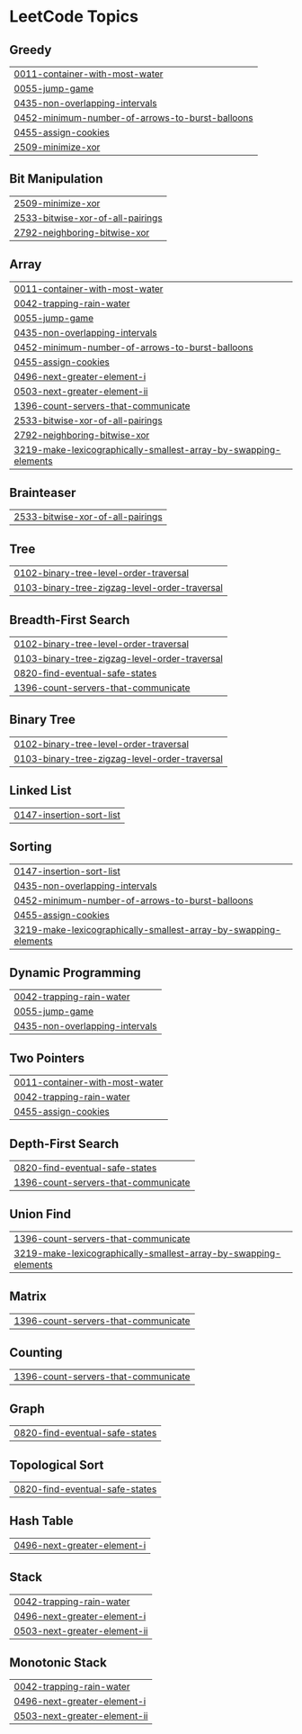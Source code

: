 <!---LeetCode Topics Start-->
# LeetCode Topics
## Greedy
|  |
| ------- |
| [0011-container-with-most-water](https://github.com/rishiiiidha/DSA-SHEET/tree/master/0011-container-with-most-water) |
| [0055-jump-game](https://github.com/rishiiiidha/DSA-SHEET/tree/master/0055-jump-game) |
| [0435-non-overlapping-intervals](https://github.com/rishiiiidha/DSA-SHEET/tree/master/0435-non-overlapping-intervals) |
| [0452-minimum-number-of-arrows-to-burst-balloons](https://github.com/rishiiiidha/DSA-SHEET/tree/master/0452-minimum-number-of-arrows-to-burst-balloons) |
| [0455-assign-cookies](https://github.com/rishiiiidha/DSA-SHEET/tree/master/0455-assign-cookies) |
| [2509-minimize-xor](https://github.com/rishiiiidha/DSA-SHEET/tree/master/2509-minimize-xor) |
## Bit Manipulation
|  |
| ------- |
| [2509-minimize-xor](https://github.com/rishiiiidha/DSA-SHEET/tree/master/2509-minimize-xor) |
| [2533-bitwise-xor-of-all-pairings](https://github.com/rishiiiidha/DSA-SHEET/tree/master/2533-bitwise-xor-of-all-pairings) |
| [2792-neighboring-bitwise-xor](https://github.com/rishiiiidha/DSA-SHEET/tree/master/2792-neighboring-bitwise-xor) |
## Array
|  |
| ------- |
| [0011-container-with-most-water](https://github.com/rishiiiidha/DSA-SHEET/tree/master/0011-container-with-most-water) |
| [0042-trapping-rain-water](https://github.com/rishiiiidha/DSA-SHEET/tree/master/0042-trapping-rain-water) |
| [0055-jump-game](https://github.com/rishiiiidha/DSA-SHEET/tree/master/0055-jump-game) |
| [0435-non-overlapping-intervals](https://github.com/rishiiiidha/DSA-SHEET/tree/master/0435-non-overlapping-intervals) |
| [0452-minimum-number-of-arrows-to-burst-balloons](https://github.com/rishiiiidha/DSA-SHEET/tree/master/0452-minimum-number-of-arrows-to-burst-balloons) |
| [0455-assign-cookies](https://github.com/rishiiiidha/DSA-SHEET/tree/master/0455-assign-cookies) |
| [0496-next-greater-element-i](https://github.com/rishiiiidha/DSA-SHEET/tree/master/0496-next-greater-element-i) |
| [0503-next-greater-element-ii](https://github.com/rishiiiidha/DSA-SHEET/tree/master/0503-next-greater-element-ii) |
| [1396-count-servers-that-communicate](https://github.com/rishiiiidha/DSA-SHEET/tree/master/1396-count-servers-that-communicate) |
| [2533-bitwise-xor-of-all-pairings](https://github.com/rishiiiidha/DSA-SHEET/tree/master/2533-bitwise-xor-of-all-pairings) |
| [2792-neighboring-bitwise-xor](https://github.com/rishiiiidha/DSA-SHEET/tree/master/2792-neighboring-bitwise-xor) |
| [3219-make-lexicographically-smallest-array-by-swapping-elements](https://github.com/rishiiiidha/DSA-SHEET/tree/master/3219-make-lexicographically-smallest-array-by-swapping-elements) |
## Brainteaser
|  |
| ------- |
| [2533-bitwise-xor-of-all-pairings](https://github.com/rishiiiidha/DSA-SHEET/tree/master/2533-bitwise-xor-of-all-pairings) |
## Tree
|  |
| ------- |
| [0102-binary-tree-level-order-traversal](https://github.com/rishiiiidha/DSA-SHEET/tree/master/0102-binary-tree-level-order-traversal) |
| [0103-binary-tree-zigzag-level-order-traversal](https://github.com/rishiiiidha/DSA-SHEET/tree/master/0103-binary-tree-zigzag-level-order-traversal) |
## Breadth-First Search
|  |
| ------- |
| [0102-binary-tree-level-order-traversal](https://github.com/rishiiiidha/DSA-SHEET/tree/master/0102-binary-tree-level-order-traversal) |
| [0103-binary-tree-zigzag-level-order-traversal](https://github.com/rishiiiidha/DSA-SHEET/tree/master/0103-binary-tree-zigzag-level-order-traversal) |
| [0820-find-eventual-safe-states](https://github.com/rishiiiidha/DSA-SHEET/tree/master/0820-find-eventual-safe-states) |
| [1396-count-servers-that-communicate](https://github.com/rishiiiidha/DSA-SHEET/tree/master/1396-count-servers-that-communicate) |
## Binary Tree
|  |
| ------- |
| [0102-binary-tree-level-order-traversal](https://github.com/rishiiiidha/DSA-SHEET/tree/master/0102-binary-tree-level-order-traversal) |
| [0103-binary-tree-zigzag-level-order-traversal](https://github.com/rishiiiidha/DSA-SHEET/tree/master/0103-binary-tree-zigzag-level-order-traversal) |
## Linked List
|  |
| ------- |
| [0147-insertion-sort-list](https://github.com/rishiiiidha/DSA-SHEET/tree/master/0147-insertion-sort-list) |
## Sorting
|  |
| ------- |
| [0147-insertion-sort-list](https://github.com/rishiiiidha/DSA-SHEET/tree/master/0147-insertion-sort-list) |
| [0435-non-overlapping-intervals](https://github.com/rishiiiidha/DSA-SHEET/tree/master/0435-non-overlapping-intervals) |
| [0452-minimum-number-of-arrows-to-burst-balloons](https://github.com/rishiiiidha/DSA-SHEET/tree/master/0452-minimum-number-of-arrows-to-burst-balloons) |
| [0455-assign-cookies](https://github.com/rishiiiidha/DSA-SHEET/tree/master/0455-assign-cookies) |
| [3219-make-lexicographically-smallest-array-by-swapping-elements](https://github.com/rishiiiidha/DSA-SHEET/tree/master/3219-make-lexicographically-smallest-array-by-swapping-elements) |
## Dynamic Programming
|  |
| ------- |
| [0042-trapping-rain-water](https://github.com/rishiiiidha/DSA-SHEET/tree/master/0042-trapping-rain-water) |
| [0055-jump-game](https://github.com/rishiiiidha/DSA-SHEET/tree/master/0055-jump-game) |
| [0435-non-overlapping-intervals](https://github.com/rishiiiidha/DSA-SHEET/tree/master/0435-non-overlapping-intervals) |
## Two Pointers
|  |
| ------- |
| [0011-container-with-most-water](https://github.com/rishiiiidha/DSA-SHEET/tree/master/0011-container-with-most-water) |
| [0042-trapping-rain-water](https://github.com/rishiiiidha/DSA-SHEET/tree/master/0042-trapping-rain-water) |
| [0455-assign-cookies](https://github.com/rishiiiidha/DSA-SHEET/tree/master/0455-assign-cookies) |
## Depth-First Search
|  |
| ------- |
| [0820-find-eventual-safe-states](https://github.com/rishiiiidha/DSA-SHEET/tree/master/0820-find-eventual-safe-states) |
| [1396-count-servers-that-communicate](https://github.com/rishiiiidha/DSA-SHEET/tree/master/1396-count-servers-that-communicate) |
## Union Find
|  |
| ------- |
| [1396-count-servers-that-communicate](https://github.com/rishiiiidha/DSA-SHEET/tree/master/1396-count-servers-that-communicate) |
| [3219-make-lexicographically-smallest-array-by-swapping-elements](https://github.com/rishiiiidha/DSA-SHEET/tree/master/3219-make-lexicographically-smallest-array-by-swapping-elements) |
## Matrix
|  |
| ------- |
| [1396-count-servers-that-communicate](https://github.com/rishiiiidha/DSA-SHEET/tree/master/1396-count-servers-that-communicate) |
## Counting
|  |
| ------- |
| [1396-count-servers-that-communicate](https://github.com/rishiiiidha/DSA-SHEET/tree/master/1396-count-servers-that-communicate) |
## Graph
|  |
| ------- |
| [0820-find-eventual-safe-states](https://github.com/rishiiiidha/DSA-SHEET/tree/master/0820-find-eventual-safe-states) |
## Topological Sort
|  |
| ------- |
| [0820-find-eventual-safe-states](https://github.com/rishiiiidha/DSA-SHEET/tree/master/0820-find-eventual-safe-states) |
## Hash Table
|  |
| ------- |
| [0496-next-greater-element-i](https://github.com/rishiiiidha/DSA-SHEET/tree/master/0496-next-greater-element-i) |
## Stack
|  |
| ------- |
| [0042-trapping-rain-water](https://github.com/rishiiiidha/DSA-SHEET/tree/master/0042-trapping-rain-water) |
| [0496-next-greater-element-i](https://github.com/rishiiiidha/DSA-SHEET/tree/master/0496-next-greater-element-i) |
| [0503-next-greater-element-ii](https://github.com/rishiiiidha/DSA-SHEET/tree/master/0503-next-greater-element-ii) |
## Monotonic Stack
|  |
| ------- |
| [0042-trapping-rain-water](https://github.com/rishiiiidha/DSA-SHEET/tree/master/0042-trapping-rain-water) |
| [0496-next-greater-element-i](https://github.com/rishiiiidha/DSA-SHEET/tree/master/0496-next-greater-element-i) |
| [0503-next-greater-element-ii](https://github.com/rishiiiidha/DSA-SHEET/tree/master/0503-next-greater-element-ii) |
<!---LeetCode Topics End-->
